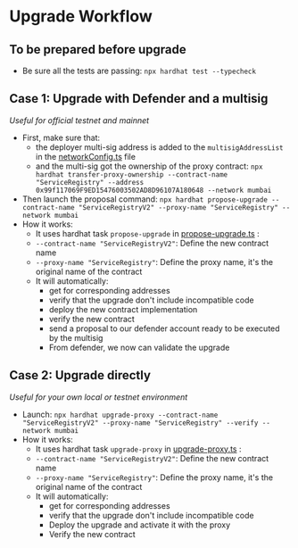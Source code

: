 # Upgrade Workflow

## To be prepared before upgrade

- Be sure all the tests are passing: `npx hardhat test --typecheck`

## Case 1: Upgrade with Defender and a multisig

_Useful for official testnet and mainnet_

- First, make sure that:
  - the deployer multi-sig address is added to the `multisigAddressList` in the [networkConfig.ts](./../networkConfig.ts) file
  - and the multi-sig got the ownership of the proxy contract: `npx hardhat transfer-proxy-ownership --contract-name "ServiceRegistry" --address 0x99f117069F9ED15476003502AD8D96107A180648 --network mumbai`
- Then launch the proposal command: `npx hardhat propose-upgrade --contract-name "ServiceRegistryV2" --proxy-name "ServiceRegistry" --network mumbai`
- How it works:
  - It uses hardhat task `propose-upgrade` in [propose-upgrade.ts](./../scripts/tasks/deploy/prepare-upgrade.ts) :
  - `--contract-name "ServiceRegistryV2"`: Define the new contract name
  - `--proxy-name "ServiceRegistry"`: Define the proxy name, it's the original name of the contract
  - It will automatically:
    - get for corresponding addresses
    - verify that the upgrade don't include incompatible code
    - deploy the new contract implementation
    - verify the new contract
    - send a proposal to our defender account ready to be executed by the multisig
    - From defender, we now can validate the upgrade

## Case 2: Upgrade directly

_Useful for your own local or testnet environment_

- Launch: `npx hardhat upgrade-proxy --contract-name "ServiceRegistryV2" --proxy-name "ServiceRegistry" --verify --network mumbai`
- How it works:
  - It uses hardhat task `upgrade-proxy` in [upgrade-proxy.ts](./../scripts/tasks/deploy/upgrade-proxy.ts) :
  - `--contract-name "ServiceRegistryV2"`: Define the new contract name
  - `--proxy-name "ServiceRegistry"`: Define the proxy name, it's the original name of the contract
  - It will automatically:
    - get for corresponding addresses
    - verify that the upgrade don't include incompatible code
    - Deploy the upgrade and activate it with the proxy
    - Verify the new contract
